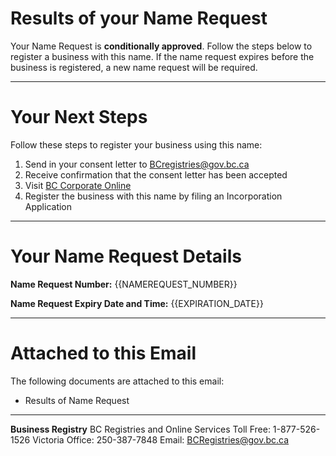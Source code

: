 # Results of your Name Request

Your Name Request is **conditionally approved**. Follow the steps below to register a business with this name. If the name request expires before the business is registered, a new name request will be required.

---

# Your Next Steps

Follow these steps to register your business using this name:

1. Send in your consent letter to BCregistries@gov.bc.ca
2. Receive confirmation that the consent letter has been accepted
3. Visit [BC Corporate Online]({{CORP_ONLINE_URL}})
4. Register the business with this name by filing an Incorporation Application

---

# Your Name Request Details

**Name Request Number:**
{{NAMEREQUEST_NUMBER}}

**Name Request Expiry Date and Time:**
{{EXPIRATION_DATE}}

---

# Attached to this Email

The following documents are attached to this email:

* Results of Name Request

---

**Business Registry**
BC Registries and Online Services
Toll Free: 1-877-526-1526
Victoria Office: 250-387-7848
Email: [BCRegistries@gov.bc.ca](BCRegistries@gov.bc.ca)